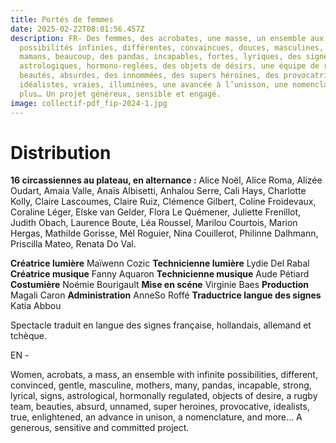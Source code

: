 ```yaml
---
title: Portés de femmes
date: 2025-02-22T08:01:56.457Z
description: FR- Des femmes, des acrobates, une masse, un ensemble aux
  possibilités infinies, différentes, convaincues, douces, masculines, des
  mamans, beaucoup, des pandas, incapables, fortes, lyriques, des signes,
  astrologiques, hormono-reglées, des objets de désirs, une équipe de rugby, des
  beautés, absurdes, des innommées, des supers héroïnes, des provocatrices, des
  idéalistes, vraies, illuminées, une avancée à l’unisson, une nomenclature, et
  plus… Un projet généreux, sensible et engagé.
image: collectif-pdf_fip-2024-1.jpg
---
```

# Distribution

**16 circassiennes au plateau, en alternance :** 
Alice Noël, Alice Roma, Alizée Oudart, Amaia Valle, Anaïs Albisetti, Anhalou Serre, Cali Hays, Charlotte Kolly,  Claire Lascoumes, Claire Ruiz, Clémence Gilbert, Coline Froidevaux, Coraline Léger, Elske van Gelder, Flora Le Quémener, Juliette Frenillot, Judith Obach, Laurence Boute,  Léa Roussel, Marilou Courtois, Marion Hergas, Mathilde Gorisse, Mél Roguier, Nina Couillerot, Philinne Dalhmann, Priscilla Mateo, Renata Do Val.

**Créatrice lumière** Maïwenn Cozic
**Technicienne lumière** Lydie Del Rabal
**Créatrice musique** Fanny Aquaron
**Technicienne musique** Aude Pétiard
**Costumière** Noémie Bourigault
**Mise en scéne** Virginie Baes
**Production** Magali Caron
**Administration** AnneSo Roffé
**Traductrice langue des signes** Katia Abbou

Spectacle traduit en langue des signes française, hollandais, allemand et tchèque.

EN - 

Women, acrobats, a mass, an ensemble with infinite possibilities, different, convinced, gentle, masculine, mothers, many, pandas, incapable, strong, lyrical, signs, astrological, hormonally regulated, objects of desire, a rugby team, beauties, absurd, unnamed, super heroines, provocative, idealists, true, enlightened, an advance in unison, a nomenclature, and more… A generous, sensitive and committed project.